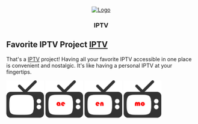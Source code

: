 <!-- PROJECT LOGO -->
<br />
<div align="center">
  <a href="https://github.com/280b9f9b/IPTV">
    <img src="https://280b9f9b.github.io/IPTV/Resource/main.png" alt="Logo" width="80" height="80">
  </a>

<h3 align="center">IPTV</h3>
</div>


<!-- GETTING STARTED -->
## Favorite IPTV Project [IPTV](https://github.com/280b9f9b/IPTV)

That's a [IPTV](https://github.com/280b9f9b/IPTV) project! Having all your favorite IPTV accessible in one place is convenient and nostalgic. It's like having a personal IPTV at your fingertips.









[<img src=https://raw.githubusercontent.com/280b9f9b/IPTV/main/img/main.png height=100/>](https://280b9f9b.github.io/IPTV/)
[<img src=https://raw.githubusercontent.com/280b9f9b/IPTV/main/img/ae.png height=100/>](https://280b9f9b.github.io/IPTV/ae/)
[<img src=https://raw.githubusercontent.com/280b9f9b/IPTV/main/img/en.png height=100/>](https://280b9f9b.github.io/IPTV/en/)
[<img src=https://raw.githubusercontent.com/280b9f9b/IPTV/main/img/mo.png height=100/>](https://280b9f9b.github.io/IPTV/mo/)
